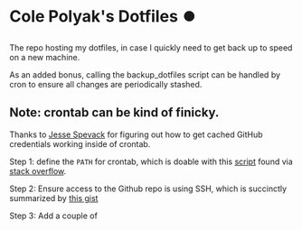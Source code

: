 # Cole Polyak's Dotfiles :record_button:
The repo hosting my dotfiles, in case I quickly need to get back up to speed on a new machine.

As an added bonus, calling the backup_dotfiles script can be handled by cron to ensure all changes are periodically stashed.

## Note: crontab can be kind of finicky.
Thanks to [Jesse Spevack](https://github.com/jesse-spevack/) for figuring out how to get cached GitHub credentials working inside of crontab.

Step 1: define the `PATH` for crontab, which is doable with this [script](https://github.com/ssstonebraker/braker-scripts/blob/master/working-scripts/add_current_shell_and_path_to_crontab.sh) found via [stack overflow](https://stackoverflow.com/questions/2388087/how-to-get-cron-to-call-in-the-correct-paths).

Step 2: Ensure access to the Github repo is using SSH, which is succinctly summarized by [this gist](https://gist.github.com/developius/c81f021eb5c5916013dc)

Step 3: Add a couple of
